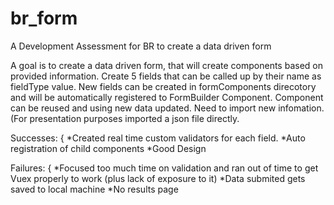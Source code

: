 # br_form
 A Development Assessment for BR to create a  data driven form

A goal is to create a data driven form, that will create components based on
provided information.
Create 5 fields that can be called up by their name as fieldType value.
New fields can be created in formComponents direcotory and will be automatically registered
to FormBuilder Component.
Component can be reused and using new data updated. Need to import new infomation. (For presentation purposes imported a json file
directly.

Successes: {
 *Created real time custom validators for each field.
 *Auto registration of child components
 *Good Design

Failures: {
 *Focused too much time on validation and ran out of time to get Vuex properly to work (plus lack of exposure to it)
 *Data submited gets saved to local machine
 *No results page
